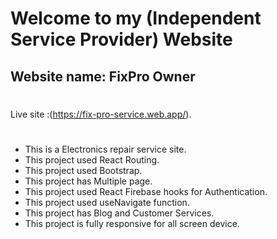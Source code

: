 # Welcome to my (Independent Service Provider) Website
## Website name: FixPro Owner

#
Live site :(https://fix-pro-service.web.app/).
#
* This is a Electronics repair service site.
* This project used React Routing.
* This project used Bootstrap.
* This project has Multiple page.
* This project used React Firebase hooks for Authentication.
* This project used useNavigate function.
* This project has  Blog and Customer Services.
* This project is fully responsive for all screen device.